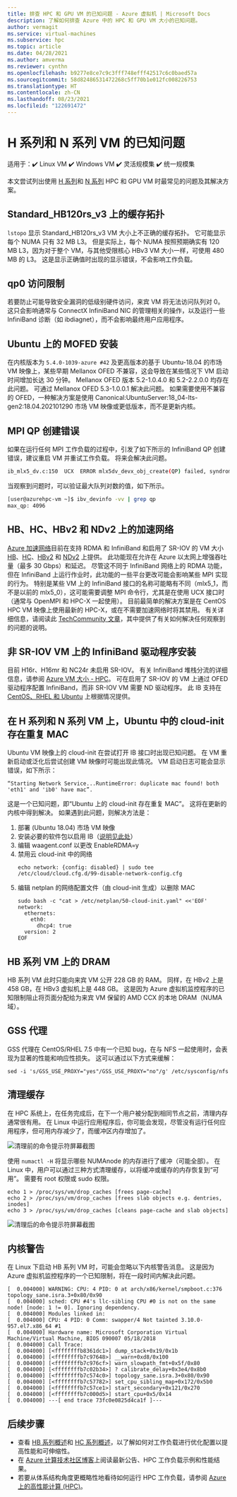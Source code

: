 ```yaml
---
title: 排查 HPC 和 GPU VM 的已知问题 - Azure 虚拟机 | Microsoft Docs
description: 了解如何排查 Azure 中的 HPC 和 GPU VM 大小的已知问题。
author: vermagit
ms.service: virtual-machines
ms.subservice: hpc
ms.topic: article
ms.date: 04/28/2021
ms.author: amverma
ms.reviewer: cynthn
ms.openlocfilehash: b9277e8ce7c9c3fff748efff42517c6c0baed57a
ms.sourcegitcommit: 58d82486531472268c5ff70b1e012fc008226753
ms.translationtype: HT
ms.contentlocale: zh-CN
ms.lasthandoff: 08/23/2021
ms.locfileid: "122691472"
---
```

# <a name="known-issues-with-h-series-and-n-series-vms"></a>H 系列和 N 系列 VM 的已知问题

适用于：:heavy_check_mark: Linux VM :heavy_check_mark: Windows VM :heavy_check_mark: 灵活规模集 :heavy_check_mark: 统一规模集

本文尝试列出使用 [H 系列](../../sizes-hpc.md)和 [N 系列](../../sizes-gpu.md) HPC 和 GPU VM 时最常见的问题及其解决方案。

## <a name="cache-topology-on-standard_hb120rs_v3"></a>Standard_HB120rs_v3 上的缓存拓扑
`lstopo` 显示 Standard_HB120rs_v3 VM 大小上不正确的缓存拓扑。 它可能显示每个 NUMA 只有 32 MB L3。 但是实际上，每个 NUMA 按照预期确实有 120 MB L3，因为对于整个 VM，与其他受限核心 HBv3 VM 大小一样，可使用 480 MB 的 L3。 这是显示正确值时出现的显示错误，不会影响工作负载。

## <a name="qp0-access-restriction"></a>qp0 访问限制
若要防止可能导致安全漏洞的低级别硬件访问，来宾 VM 将无法访问队列对 0。 这只会影响通常与 ConnectX InfiniBand NIC 的管理相关的操作，以及运行一些 InfiniBand 诊断（如 ibdiagnet），而不会影响最终用户应用程序。

## <a name="mofed-installation-on-ubuntu"></a>Ubuntu 上的 MOFED 安装
在内核版本为 `5.4.0-1039-azure #42` 及更高版本的基于 Ubuntu-18.04 的市场 VM 映像上，某些早期 Mellanox OFED 不兼容，这会导致在某些情况下 VM 启动时间增加长达 30 分钟。 Mellanox OFED 版本 5.2-1.0.4.0 和 5.2-2.2.0.0 均存在此问题。 可通过 Mellanox OFED 5.3-1.0.0.1 解决此问题。
如果需要使用不兼容的 OFED，一种解决方案是使用 Canonical:UbuntuServer:18_04-lts-gen2:18.04.202101290 市场 VM 映像或更低版本，而不是更新内核。

## <a name="mpi-qp-creation-errors"></a>MPI QP 创建错误
如果在运行任何 MPI 工作负载的过程中，引发了如下所示的 InfiniBand QP 创建错误，建议重启 VM 并重试工作负载。 将来会解决此问题。

```bash
ib_mlx5_dv.c:150  UCX  ERROR mlx5dv_devx_obj_create(QP) failed, syndrome 0: Invalid argument
```

当观察到问题时，可以验证最大队列对数的值，如下所示。
```bash
[user@azurehpc-vm ~]$ ibv_devinfo -vv | grep qp
max_qp: 4096
```

## <a name="accelerated-networking-on-hb-hc-hbv2-and-ndv2"></a>HB、HC、HBv2 和 NDv2 上的加速网络

[Azure 加速网络](https://azure.microsoft.com/blog/maximize-your-vm-s-performance-with-accelerated-networking-now-generally-available-for-both-windows-and-linux/)目前在支持 RDMA 和 InfiniBand 和启用了 SR-IOV 的 VM 大小 [HB](../../hb-series.md)、[HC](../../hc-series.md)、[HBv2](../../hbv2-series.md) 和 [NDv2](../../ndv2-series.md) 上提供。 此功能现在允许在 Azure 以太网上增强吞吐量（最多 30 Gbps）和延迟。 尽管这不同于 InfiniBand 网络上的 RDMA 功能，但在 InfiniBand 上运行作业时，此功能的一些平台更改可能会影响某些 MPI 实现的行为。 特别是某些 VM 上的 InfiniBand 接口的名称可能略有不同（mlx5_1，而不是以前的 mlx5_0），这可能需要调整 MPI 命令行，尤其是在使用 UCX 接口时（通常与 OpenMPI 和 HPC-X 一起使用）。 目前最简单的解决方案是在 CentOS HPC VM 映像上使用最新的 HPC-X，或在不需要加速网络时将其禁用。
有关详细信息，请阅读此 [TechCommunity 文章](https://techcommunity.microsoft.com/t5/azure-compute/accelerated-networking-on-hb-hc-and-hbv2/ba-p/2067965)，其中提供了有关如何解决任何观察到的问题的说明。

## <a name="infiniband-driver-installation-on-non-sr-iov-vms"></a>非 SR-IOV VM 上的 InfiniBand 驱动程序安装

目前 H16r、H16mr 和 NC24r 未启用 SR-IOV。 有关 InfiniBand 堆栈分流的详细信息，请参阅 [Azure VM 大小 - HPC](../../sizes-hpc.md#rdma-capable-instances)。
可在启用了 SR-IOV 的 VM 上通过 OFED 驱动程序配置 InfiniBand，而非 SR-IOV VM 需要 ND 驱动程序。 此 IB 支持在 [CentOS、RHEL 和 Ubuntu](configure.md) 上根据情况提供。

## <a name="duplicate-mac-with-cloud-init-with-ubuntu-on-h-series-and-n-series-vms"></a>在 H 系列和 N 系列 VM 上，Ubuntu 中的 cloud-init 存在重复 MAC

Ubuntu VM 映像上的 cloud-init 在尝试打开 IB 接口时出现已知问题。 在 VM 重新启动或泛化后尝试创建 VM 映像时可能出现此情况。 VM 启动日志可能会显示错误，如下所示：
```console
“Starting Network Service...RuntimeError: duplicate mac found! both 'eth1' and 'ib0' have mac”.
```

这是一个已知问题，即“Ubuntu 上的 cloud-init 存在重复 MAC”。 这将在更新的内核中得到解决。 如果遇到此问题，则解决方法是：
1) 部署 (Ubuntu 18.04) 市场 VM 映像
2) 安装必要的软件包以启用 IB（[说明见此处](https://techcommunity.microsoft.com/t5/azure-compute/configuring-infiniband-for-ubuntu-hpc-and-gpu-vms/ba-p/1221351)）
3) 编辑 waagent.conf 以更改 EnableRDMA=y
4) 禁用云 cloud-init 中的网络
    ```console
    echo network: {config: disabled} | sudo tee /etc/cloud/cloud.cfg.d/99-disable-network-config.cfg
    ```
5) 编辑 netplan 的网络配置文件（由 cloud-init 生成）以删除 MAC
    ```console
    sudo bash -c "cat > /etc/netplan/50-cloud-init.yaml" <<'EOF'
    network:
      ethernets:
        eth0:
          dhcp4: true
      version: 2
    EOF
    ```

## <a name="dram-on-hb-series-vms"></a>HB 系列 VM 上的 DRAM

HB 系列 VM 此时只能向来宾 VM 公开 228 GB 的 RAM。 同样，在 HBv2 上是 458 GB，在 HBv3 虚拟机上是 448 GB。 这是因为 Azure 虚拟机监控程序的已知限制阻止将页面分配给为来宾 VM 保留的 AMD CCX 的本地 DRAM（NUMA 域）。

## <a name="gss-proxy"></a>GSS 代理

GSS 代理在 CentOS/RHEL 7.5 中有一个已知 bug，在与 NFS 一起使用时，会表现为显著的性能和响应性损失。 这可以通过以下方式来缓解：

```console
sed -i 's/GSS_USE_PROXY="yes"/GSS_USE_PROXY="no"/g' /etc/sysconfig/nfs
```

## <a name="cache-cleaning"></a>清理缓存

在 HPC 系统上，在任务完成后，在下一个用户被分配到相同节点之前，清理内存通常很有用。 在 Linux 中运行应用程序后，你可能会发现，尽管没有运行任何应用程序，但可用内存减少了，而缓冲区内存增加了。

![清理前的命令提示符屏幕截图](./media/known-issues/cache-cleaning-1.png)

使用 `numactl -H` 将显示哪些 NUMAnode 的内存进行了缓冲（可能全部）。 在 Linux 中，用户可以通过三种方式清理缓存，以将缓冲或缓存的内存恢复到“可用”。 需要有 root 权限或 sudo 权限。

```console
echo 1 > /proc/sys/vm/drop_caches [frees page-cache]
echo 2 > /proc/sys/vm/drop_caches [frees slab objects e.g. dentries, inodes]
echo 3 > /proc/sys/vm/drop_caches [cleans page-cache and slab objects]
```

![清理后的命令提示符屏幕截图](./media/known-issues/cache-cleaning-2.png)

## <a name="kernel-warnings"></a>内核警告

在 Linux 下启动 HB 系列 VM 时，可能会忽略以下内核警告消息。 这是因为 Azure 虚拟机监控程序的一个已知限制，将在一段时间内解决此问题。

```console
[  0.004000] WARNING: CPU: 4 PID: 0 at arch/x86/kernel/smpboot.c:376 topology_sane.isra.3+0x80/0x90
[  0.004000] sched: CPU #4's llc-sibling CPU #0 is not on the same node! [node: 1 != 0]. Ignoring dependency.
[  0.004000] Modules linked in:
[  0.004000] CPU: 4 PID: 0 Comm: swapper/4 Not tainted 3.10.0-957.el7.x86_64 #1
[  0.004000] Hardware name: Microsoft Corporation Virtual Machine/Virtual Machine, BIOS 090007 05/18/2018
[  0.004000] Call Trace:
[  0.004000] [<ffffffffb8361dc1>] dump_stack+0x19/0x1b
[  0.004000] [<ffffffffb7c97648>] __warn+0xd8/0x100
[  0.004000] [<ffffffffb7c976cf>] warn_slowpath_fmt+0x5f/0x80
[  0.004000] [<ffffffffb7c02b34>] ? calibrate_delay+0x3e4/0x8b0
[  0.004000] [<ffffffffb7c574c0>] topology_sane.isra.3+0x80/0x90
[  0.004000] [<ffffffffb7c57782>] set_cpu_sibling_map+0x172/0x5b0
[  0.004000] [<ffffffffb7c57ce1>] start_secondary+0x121/0x270
[  0.004000] [<ffffffffb7c000d5>] start_cpu+0x5/0x14
[  0.004000] ---[ end trace 73fc0e0825d4ca1f ]---
```


## <a name="next-steps"></a>后续步骤

- 查看 [HB 系列概述](hb-series-overview.md)和 [HC 系列概述](hc-series-overview.md)，以了解如何对工作负载进行优化配置以提高性能和可伸缩性。
- 在 [Azure 计算技术社区博客](https://techcommunity.microsoft.com/t5/azure-compute/bg-p/AzureCompute)上阅读最新公告、HPC 工作负载示例和性能结果。
- 若要从体系结构角度更概略性地看待如何运行 HPC 工作负载，请参阅 [Azure 上的高性能计算 (HPC)](/azure/architecture/topics/high-performance-computing/)。
